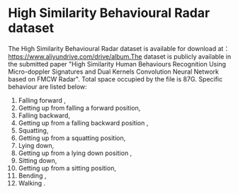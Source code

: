 # High Similarity Behavioural Radar dataset
The High Similarity Behavioural Radar dataset is available for download at：https://www.aliyundrive.com/drive/album.The dataset is publicly available in the submitted paper "High Similarity Human Behaviours Recognition Using Micro-doppler Signatures and Dual Kernels Convolution Neural Network based on FMCW Radar".
Total space occupied by the file is 87G.
Specific behaviour are listed below:
1)	Falling forward ,
2)	Getting up from falling a forward position,
3)	Falling backward,
4)	Getting up from a falling backward position ,
5)	Squatting,
6)	Getting up from a squatting position,
7)	Lying down,
8)	Getting up from a lying down position ,
9)	Sitting down,
10)	Getting up from a sitting position,
11)	Bending ,
12)	Walking .

